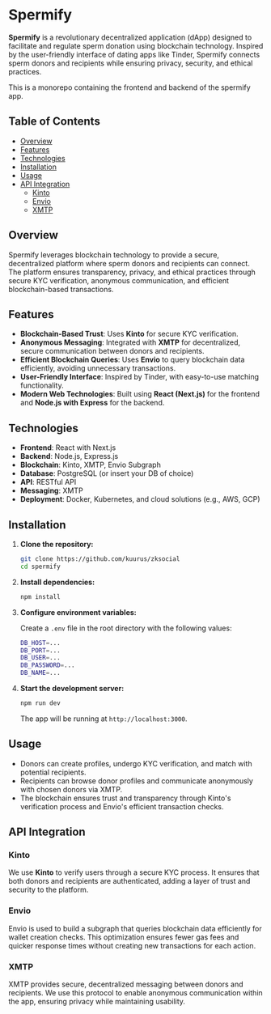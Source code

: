 # Spermify

**Spermify** is a revolutionary decentralized application (dApp) designed to facilitate and regulate sperm donation using blockchain technology. Inspired by the user-friendly interface of dating apps like Tinder, Spermify connects sperm donors and recipients while ensuring privacy, security, and ethical practices.

This is a monorepo containing the frontend and backend of the spermify app.

## Table of Contents

- [Overview](#overview)
- [Features](#features)
- [Technologies](#technologies)
- [Installation](#installation)
- [Usage](#usage)
- [API Integration](#api-integration)
  - [Kinto](#kinto)
  - [Envio](#envio)
  - [XMTP](#xmtp)

## Overview

Spermify leverages blockchain technology to provide a secure, decentralized platform where sperm donors and recipients can connect. The platform ensures transparency, privacy, and ethical practices through secure KYC verification, anonymous communication, and efficient blockchain-based transactions.

## Features

- **Blockchain-Based Trust**: Uses **Kinto** for secure KYC verification.
- **Anonymous Messaging**: Integrated with **XMTP** for decentralized, secure communication between donors and recipients.
- **Efficient Blockchain Queries**: Uses **Envio** to query blockchain data efficiently, avoiding unnecessary transactions.
- **User-Friendly Interface**: Inspired by Tinder, with easy-to-use matching functionality.
- **Modern Web Technologies**: Built using **React (Next.js)** for the frontend and **Node.js with Express** for the backend.

## Technologies

- **Frontend**: React with Next.js
- **Backend**: Node.js, Express.js
- **Blockchain**: Kinto, XMTP, Envio Subgraph
- **Database**: PostgreSQL (or insert your DB of choice)
- **API**: RESTful API
- **Messaging**: XMTP
- **Deployment**: Docker, Kubernetes, and cloud solutions (e.g., AWS, GCP)

## Installation

1. **Clone the repository:**

    ```bash
    git clone https://github.com/kuurus/zksocial
    cd spermify
    ```

2. **Install dependencies:**

    ```bash
    npm install
    ```

3. **Configure environment variables:**

   Create a `.env` file in the root directory with the following values:

    ```bash
    DB_HOST=...
    DB_PORT=...
    DB_USER=...
    DB_PASSWORD=...
    DB_NAME=...
    ```

4. **Start the development server:**

    ```bash
    npm run dev
    ```

    The app will be running at `http://localhost:3000`.

## Usage

- Donors can create profiles, undergo KYC verification, and match with potential recipients.
- Recipients can browse donor profiles and communicate anonymously with chosen donors via XMTP.
- The blockchain ensures trust and transparency through Kinto's verification process and Envio's efficient transaction checks.

## API Integration

### Kinto

We use **Kinto** to verify users through a secure KYC process. It ensures that both donors and recipients are authenticated, adding a layer of trust and security to the platform.

### Envio

Envio is used to build a subgraph that queries blockchain data efficiently for wallet creation checks. This optimization ensures fewer gas fees and quicker response times without creating new transactions for each action.

### XMTP

XMTP provides secure, decentralized messaging between donors and recipients. We use this protocol to enable anonymous communication within the app, ensuring privacy while maintaining usability.
